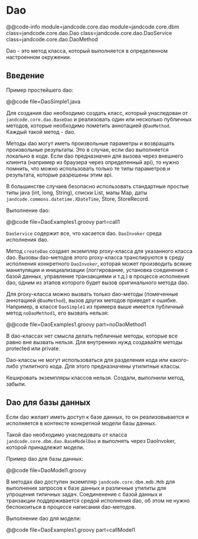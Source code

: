 Dao
===

@@code-info module=jandcode.core.dao module=jandcode.core.dbm class=jandcode.core.dao.Dao
class=jandcode.core.dao.DaoService class=jandcode.core.dao.DaoMethod

Dao - это метод класса, который выполняется в определенном настроенном окружении.

Введение
--------

Пример простейшего dao:

@@code file=DaoSimple1.java

Для создания dao необходимо создать класс, который унаследован от
`jandcode.core.dao.BaseDao` и реализовать один или несколько публичных методов, которые
необходимо пометить аннотацией `@DaoMethod`. Каждый такой метод - dao.

Методы dao могут иметь произвольные параметры и возвращать произвольные результаты.
Это в случае, если dao выполняется локально в коде.
Если dao предназначен для вызова через внешнего клиента (например из браузера через 
определенный api), то нужно помнить, что можно использовать только те типы параметров 
и результата, которые разрешены этим api. 

В большинстве случаев безопасно использовать стандартные простые типы java
(int, long, String), списки List, мапы Map, даты `jandcode.commons.datetime.XDateTime`,
Store, StoreRecord.

Выполнение dao:

@@code file=DaoExamples1.groovy part=call1

`DaoService` содержит все, что касается dao. `DaoInvoker` среда исполнения dao.

Метод `createDao` создает экземпляр proxy-класса для указанного класса dao.
Вызовы dao-методов этого proxy-класса транслируются в среду исполнения конкретного
`DaoInvoker`, которая может производить всякие манипуляции и инициализации
(логгирование, установка соединения с базой данных, управление транзакциями и т.д.)
в процессе исполнения dao, одним из этапов которого будет вызов оригинального 
метода dao.

Для proxy-класса можно вызвать только dao-методы (помеченные аннотацией `@DaoMethod`),
вызов других методов приведет к ошибке. Например, в классе `DaoSimple1` из примера выше 
имеется публичный метод `noDaoMethod1`, его вызвать нельзя:

@@code file=DaoExamples1.groovy part=noDaoMethod1
                         
В dao-классах нет смысла делать пебличные методы, которые все равно вне вызвать нельзя.
Для внутренних нужд создавайте методы protected или private. 

Dao-классы не могут использоваться для разделения кода или какого-либо утилитного 
кода. Для этого предназначены утилитные классы.
                                
Кешировать экземпляры классов нельзя. Создали, выполнили метод, забыли.


Dao для базы данных
-------------------

Если dao желает иметь доступ к базе данных, то он реализовывается и исполняется
в контексте конкретной модели базы данных.

Такой dao необходимо унаследовать от класса `jandcode.core.dbm.dao.BaseModelDao`
и выполнять через DaoInvoker, которой принадлежит модели.

Пример dao для базы данных:

@@code file=DaoModel1.groovy

В методах dao доступен экземпляр `jandcode.core.dbm.mdb.Mdb` для выполнения
запросов к базе данных и различные утилиты для упрощения типичных задач.
Соединенение с базой данных и транзакции поддерживается средой исполнения dao, об этом
не нужно беспокоиться в процессе написания dao-методов.

Выполнение dao для модели:

@@code file=DaoExamples1.groovy part=callModel1


